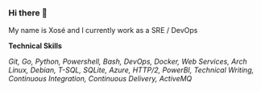 ### Hi there 👋

My name is Xosé and I currently work as a SRE / DevOps

__Technical Skills__

_Git, Go, Python, Powershell, Bash, DevOps, Docker, Web Services, Arch Linux, Debian, T-SQL, SQLite, Azure, HTTP/2, PowerBI, Technical Writing, Continuous Integration, Continuous Delivery, ActiveMQ_

<!--
**keyserxose/keyserxose** is a ✨ _special_ ✨ repository because its `README.md` (this file) appears on your GitHub profile.

Here are some ideas to get you started:

- 🔭 I’m currently working on ...
- 🌱 I’m currently learning ...
- 👯 I’m looking to collaborate on ...
- 🤔 I’m looking for help with ...
- 💬 Ask me about ...
- 📫 How to reach me: ...
- 😄 Pronouns: ...
- ⚡ Fun fact: ...
-->
